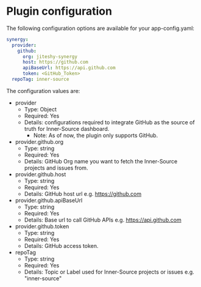 # Plugin configuration

The following configuration options are available for your app-config.yaml:

```yaml
synergy:
  provider:
    github:
      org: jiteshy-synergy
      host: https://github.com
      apiBaseUrl: https://api.github.com
      token: <GitHub_Token>
  repoTag: inner-source
```

The configuration values are:

- provider
  - Type: Object
  - Required: Yes
  - Details: configurations required to integrate GitHub as the source of truth for Inner-Source dashboard.
    - Note: As of now, the plugin only supports GitHub.
- provider.github.org
  - Type: string
  - Required: Yes
  - Details: GitHub Org name you want to fetch the Inner-Source projects and issues from.
- provider.github.host
  - Type: string
  - Required: Yes
  - Details: GitHub host url e.g. https://github.com
- provider.github.apiBaseUrl
  - Type: string
  - Required: Yes
  - Details: Base url to call GitHub APIs e.g. https://api.github.com
- provider.github.token
  - Type: string
  - Required: Yes
  - Details: GitHub access token.
- repoTag
  - Type: string
  - Required: Yes
  - Details: Topic or Label used for Inner-Source projects or issues e.g. "inner-source"